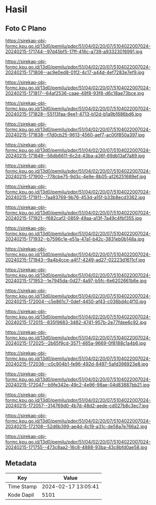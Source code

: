 # Hasil

## Foto C Plano

https://sirekap-obj-formc.kpu.go.id/13d0/pemilu/pdpr/51/04/02/20/07/5104022007024-20240215-171744--97d45bf5-17ff-416c-a739-a93323016991.jpg

https://sirekap-obj-formc.kpu.go.id/13d0/pemilu/pdpr/51/04/02/20/07/5104022007024-20240215-171806--ac9e0ed8-01f2-4c17-a44d-4ef7283e7ef9.jpg

https://sirekap-obj-formc.kpu.go.id/13d0/pemilu/pdpr/51/04/02/20/07/5104022007024-20240215-171817--64af2536-caae-48f8-93f8-d6c18ae73bce.jpg

https://sirekap-obj-formc.kpu.go.id/13d0/pemilu/pdpr/51/04/02/20/07/5104022007024-20240215-171828--55113faa-9ee1-4713-b12d-b1a9b1686bd6.jpg

https://sirekap-obj-formc.kpu.go.id/13d0/pemilu/pdpr/51/04/02/20/07/5104022007024-20240215-171838--f7d0cb25-9613-4560-aef7-ac00f850a397.jpg

https://sirekap-obj-formc.kpu.go.id/13d0/pemilu/pdpr/51/04/02/20/07/5104022007024-20240215-171849--56db6611-6c2d-43ba-a36f-69db13af7a89.jpg

https://sirekap-obj-formc.kpu.go.id/13d0/pemilu/pdpr/51/04/02/20/07/5104022007024-20240215-171900--778cbe75-9d3c-4e9e-8b05-a126251689ef.jpg

https://sirekap-obj-formc.kpu.go.id/13d0/pemilu/pdpr/51/04/02/20/07/5104022007024-20240215-171911--7aa93769-9b76-453d-a15f-b33b8ecd3362.jpg

https://sirekap-obj-formc.kpu.go.id/13d0/pemilu/pdpr/51/04/02/20/07/5104022007024-20240215-171921--f682caf2-0859-49aa-a13f-7a49c4fbf355.jpg

https://sirekap-obj-formc.kpu.go.id/13d0/pemilu/pdpr/51/04/02/20/07/5104022007024-20240215-171932--b7596c1e-e51a-47a1-b42c-3831eb0b148a.jpg

https://sirekap-obj-formc.kpu.go.id/13d0/pemilu/pdpr/51/04/02/20/07/5104022007024-20240215-171943--9a4b4cce-a4f7-4249-ad27-02223d1611cf.jpg

https://sirekap-obj-formc.kpu.go.id/13d0/pemilu/pdpr/51/04/02/20/07/5104022007024-20240215-171953--1e7945da-0d27-4a97-b5fc-6e6202661b6e.jpg

https://sirekap-obj-formc.kpu.go.id/13d0/pemilu/pdpr/51/04/02/20/07/5104022007024-20240215-172004--c5e861c7-0def-4450-af43-c036bd4c4f10.jpg

https://sirekap-obj-formc.kpu.go.id/13d0/pemilu/pdpr/51/04/02/20/07/5104022007024-20240215-172015--835f9683-3482-4741-957b-2e77fdee6c92.jpg

https://sirekap-obj-formc.kpu.go.id/13d0/pemilu/pdpr/51/04/02/20/07/5104022007024-20240215-172025--2b65f9cd-3571-465a-9669-0f8188c1a4b6.jpg

https://sirekap-obj-formc.kpu.go.id/13d0/pemilu/pdpr/51/04/02/20/07/5104022007024-20240215-172036--c0c904b1-fe96-492d-8497-5afd398923e8.jpg

https://sirekap-obj-formc.kpu.go.id/13d0/pemilu/pdpr/51/04/02/20/07/5104022007024-20240215-172047--b9fe342e-49c2-4e96-98ae-04d83887bb21.jpg

https://sirekap-obj-formc.kpu.go.id/13d0/pemilu/pdpr/51/04/02/20/07/5104022007024-20240215-172057--314769d0-4b7d-48d2-aede-cd027b8c3ec7.jpg

https://sirekap-obj-formc.kpu.go.id/13d0/pemilu/pdpr/51/04/02/20/07/5104022007024-20240215-172108--52d6b399-ae4d-4c19-a31c-de58a7e766a2.jpg

https://sirekap-obj-formc.kpu.go.id/13d0/pemilu/pdpr/51/04/02/20/07/5104022007024-20240215-171755--473c8aa2-16c8-4888-93ba-43c8bfd0ae58.jpg


## Metadata

| Key        | Value               |
| ---------- | ------------------- |
| Time Stamp | 2024-02-17 13:05:41 |
| Kode Dapil | 5101                |



